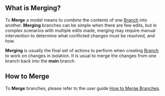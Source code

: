 ## What is Merging?

To **Merge** a model means to _combine_ the contents of one [Branch](../branch/branch.md) into another. **Merging** branches can be simple when there are few edits, but in complex scenarios with multiple edits made, merging may require manual intervention to determine what conflicted changes must be resolved, and how.

**Merging** is usually the final set of actions to perform when creating [Branch](../branch/branch.md) to work on changes in isolation. It is usual to merge the changes from one branch back into the **main** branch.

## How to Merge

To **Merge** branches, please refer to the user guide [How to Merge Branches](../../user-guides/merging-data-models/merging-data-models.md).